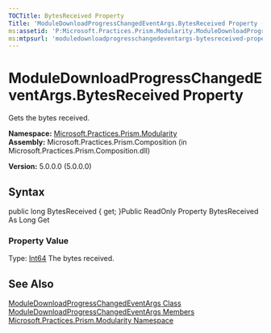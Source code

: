 ```yaml
---
TOCTitle: BytesReceived Property
Title: 'ModuleDownloadProgressChangedEventArgs.BytesReceived Property (Microsoft.Practices.Prism.Modularity)'
ms:assetid: 'P:Microsoft.Practices.Prism.Modularity.ModuleDownloadProgressChangedEventArgs.BytesReceived'
ms:mtpsurl: 'moduledownloadprogresschangedeventargs-bytesreceived-property-mspp-modularity.md'
---
```


# ModuleDownloadProgressChangedEventArgs.BytesReceived Property

Gets the bytes received.

**Namespace:** [Microsoft.Practices.Prism.Modularity](https://msdn.microsoft.com/library/microsoft.practices.prism.modularity)
**Assembly:** Microsoft.Practices.Prism.Composition (in Microsoft.Practices.Prism.Composition.dll)

**Version:** 5.0.0.0 (5.0.0.0)

## Syntax
public long BytesReceived { get; }Public ReadOnly Property BytesReceived As Long Get
### Property Value

Type: [Int64](http://msdn.microsoft.com/en-us/library/6yy583ek)
The bytes received.

## See Also
[ModuleDownloadProgressChangedEventArgs Class](https://msdn.microsoft.com/library/microsoft.practices.prism.modularity.moduledownloadprogresschangedeventargs)<br/>
[ModuleDownloadProgressChangedEventArgs Members](https://msdn.microsoft.com/allmembers.t:microsoft.practices.prism.modularity.moduledownloadprogresschangedeventargs)<br/>
[Microsoft.Practices.Prism.Modularity Namespace](https://msdn.microsoft.com/library/microsoft.practices.prism.modularity)<br/>
